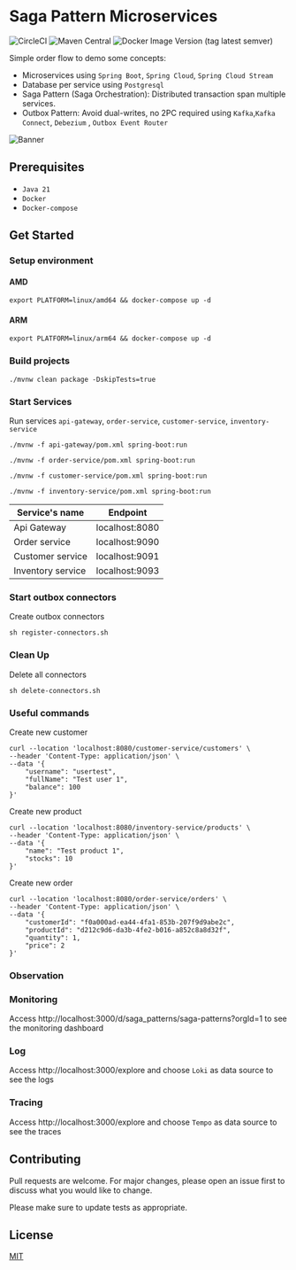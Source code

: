# Saga Pattern Microservices

![CircleCI](https://img.shields.io/circleci/build/github/uuhnaut69/saga-pattern-microservices/master?color=green&logo=circleci&style=for-the-badge)
![Maven Central](https://img.shields.io/maven-central/v/org.springframework.boot/spring-boot-starter-parent?color=green&label=spring-boot&logo=spring-boot&style=for-the-badge)
![Docker Image Version (tag latest semver)](https://img.shields.io/docker/v/confluentinc/cp-kafka/7.5.0?color=green&label=confluent&logo=apache-kafka&logoColor=green&style=for-the-badge)

Simple order flow to demo some concepts:

- Microservices using `Spring Boot`, `Spring Cloud`, `Spring Cloud Stream`
- Database per service using `Postgresql`
- Saga Pattern (Saga Orchestration): Distributed transaction span multiple services.
- Outbox Pattern: Avoid dual-writes, no 2PC required using `Kafka`,`Kafka Connect`, `Debezium`
  , `Outbox Event Router`

![Banner](./assets/banner.jpg)

## Prerequisites

- `Java 21`
- `Docker`
- `Docker-compose`

## Get Started

### Setup environment

#### AMD

```shell
export PLATFORM=linux/amd64 && docker-compose up -d
```
#### ARM

```shell
export PLATFORM=linux/arm64 && docker-compose up -d
```


### Build projects

```shell
./mvnw clean package -DskipTests=true
```

### Start Services

Run services `api-gateway`, `order-service`, `customer-service`, `inventory-service`

```shell
./mvnw -f api-gateway/pom.xml spring-boot:run
```

```shell
./mvnw -f order-service/pom.xml spring-boot:run
```

```shell
./mvnw -f customer-service/pom.xml spring-boot:run
```

```shell
./mvnw -f inventory-service/pom.xml spring-boot:run
```

| Service's name    | Endpoint       |
| ----------------- | -------------- |
| Api Gateway       | localhost:8080 |
| Order service     | localhost:9090 |
| Customer service  | localhost:9091 |
| Inventory service | localhost:9093 |

### Start outbox connectors

Create outbox connectors

```shell
sh register-connectors.sh
```

### Clean Up

Delete all connectors

```shell
sh delete-connectors.sh
```

### Useful commands

Create new customer

```shell
curl --location 'localhost:8080/customer-service/customers' \
--header 'Content-Type: application/json' \
--data '{
    "username": "usertest",
    "fullName": "Test user 1",
    "balance": 100
}'
```

Create new product

```shell
curl --location 'localhost:8080/inventory-service/products' \
--header 'Content-Type: application/json' \
--data '{
    "name": "Test product 1",
    "stocks": 10
}'
```

Create new order

```shell
curl --location 'localhost:8080/order-service/orders' \
--header 'Content-Type: application/json' \
--data '{
    "customerId": "f0a000ad-ea44-4fa1-853b-207f9d9abe2c",
    "productId": "d212c9d6-da3b-4fe2-b016-a852c8a8d32f",
    "quantity": 1,
    "price": 2
}'
```
### Observation

### Monitoring

Access http://localhost:3000/d/saga_patterns/saga-patterns?orgId=1  to see the monitoring dashboard

### Log

Access http://localhost:3000/explore and choose ```Loki``` as data source to see the logs

### Tracing

Access http://localhost:3000/explore and choose ```Tempo``` as data source to see the traces

## Contributing

Pull requests are welcome. For major changes, please open an issue first
to discuss what you would like to change.

Please make sure to update tests as appropriate.

## License

[MIT](./LICENSE)
